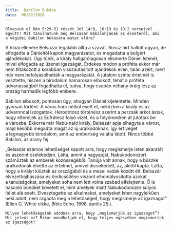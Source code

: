 ```yaml
---
title:  Babilon Bukása
date:  06/02/2020
---
```


`Olvassuk el Dán 5:29-31 részét Jel 14:8, 16:19 és 18:2 verseivel együtt! Mit tanulhatunk meg Belsazár Babilonjának az elestéről, ami a végidei Babilon bukására mutat előre?`

A hibái ellenére Belsazár legalább állta a szavát. Rossz hírt hallott ugyan, de elfogadta a Dánieltől kapott magyarázatot, és megadatta a beígért ajándékokat. Úgy tűnik, a király hallgatólagosan elismerte Dániel Istenét, mivel elfogadta az üzenet igazságát. Érdekes módon a próféta ekkor már nem tiltakozott a korábban visszautasított ajándékok ellen, talán azért, mert már nem befolyásolhatták a magyarázatát. A jutalom szinte értelmét is vesztette, hiszen a birodalom hamarosan elbukott, tehát a próféta udvariasságból fogadhatta el, tudva, hogy csupán néhány óráig lesz az ország harmadik legfőbb embere.

Babilon elbukott, pontosan úgy, ahogyan Dániel kijelentette. Minden gyorsan történt. A város harc nélkül esett el, miközben a király és az udvaroncai iszogattak. Hérodotosz történész szerint a perzsák árkot ástak, hogy eltereljék az Eufrátesz folyó vizét, és a folyómedren át jutottak be a városba. Ekkorra már Nabú-naid király, Belsazár apja elhagyta a várost, majd később megadta magát az új uralkodóknak. Így ért véget a legnagyobb birodalom, amit az emberiség valaha látott. Nincs többé Babilon, az arany fej.

„Belsazár számos lehetőséget kapott arra, hogy megismerje Isten akaratát és aszerint cselekedjen. Látta, amint a nagyapját, Nabukodonozort száműzték az emberek közösségéből. Tanúja volt annak, hogy a büszke uralkodónak elvette az értelmet, amivel dicsekedett, az, akitől kapta. Látta, hogy a királyt kiűzték az országából és a mezei vadak között élt. Belsazár élvezethajhászása és öndicsőítése viszont elhomályosította azokat a tanulságokat, amelyeket soha nem lett volna szabad elfelejtenie. Ő is hasonló bűnöket követett el, mint amelyek miatt Nabukodonozor súlyos ítélet alá esett. Elvesztegette az alkalmakat, amelyeket Isten nagylelkűen neki adott, nem ragadta meg a lehetőségeit, hogy megismerje az igazságot” (Ellen G. White cikke, Bible Echo, 1898. április 25.).

`Milyen lehetőségeink adódnak arra, hogy „megismerjük az igazságot”? Mit jelent ez? Mikor mondhatjuk el, hogy teljes egészében megismertük az igazságot?`